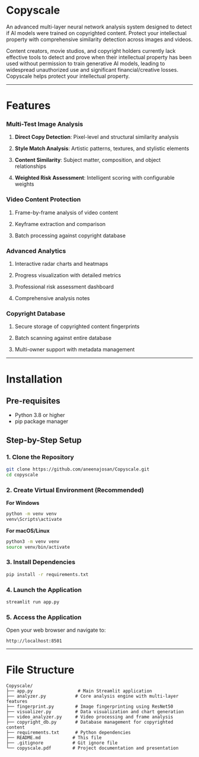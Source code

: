 # Copyscale
An advanced multi-layer neural network analysis system designed to detect if AI models were trained on copyrighted content. Protect your intellectual property with comprehensive similarity detection across images and videos.

Content creators, movie studios, and copyright holders currently lack effective tools to detect and prove when their intellectual property has been used without permission to train generative AI models, leading to widespread unauthorized use and significant financial/creative losses. Copyscale helps protect your intellectual property.

---

# Features
### Multi-Test Image Analysis
1. **Direct Copy Detection**: Pixel-level and structural similarity analysis

2. **Style Match Analysis**: Artistic patterns, textures, and stylistic elements

3. **Content Similarity**: Subject matter, composition, and object relationships

4. **Weighted Risk Assessment**: Intelligent scoring with configurable weights

### Video Content Protection
1. Frame-by-frame analysis of video content

2. Keyframe extraction and comparison

3. Batch processing against copyright database
### Advanced Analytics
1. Interactive radar charts and heatmaps

2. Progress visualization with detailed metrics

3. Professional risk assessment dashboard

4. Comprehensive analysis notes

### Copyright Database
1. Secure storage of copyrighted content fingerprints

2. Batch scanning against entire database

3. Multi-owner support with metadata management
---
# Installation
## Pre-requisites
- Python 3.8 or higher
- pip package manager

 ## Step-by-Step Setup
### 1. Clone the Repository
```bash
git clone https://github.com/aneenajosan/Copyscale.git
cd copyscale
```
### 2. Create Virtual Environment (Recommended)
**For Windows**
```bash
python -m venv venv
venv\Scripts\activate
```

**For macOS/Linux**
```bash
python3 -m venv venv
source venv/bin/activate
```
### 3. Install Dependencies
```bash
pip install -r requirements.txt
```
### 4. Launch the Application
```bash
streamlit run app.py
```
### 5. Access the Application
Open your web browser and navigate to:

```text
http://localhost:8501
```

---
# File Structure
```text
Copyscale/
├── app.py                 # Main Streamlit application
├── analyzer.py           # Core analysis engine with multi-layer features
├── fingerprint.py        # Image fingerprinting using ResNet50
├── visualizer.py         # Data visualization and chart generation
├── video_analyzer.py     # Video processing and frame analysis
├── copyright_db.py       # Database management for copyrighted content
├── requirements.txt      # Python dependencies
├── README.md            # This file
├── .gitignore           # Git ignore file
└── copyscale.pdf        # Project documentation and presentation
```
